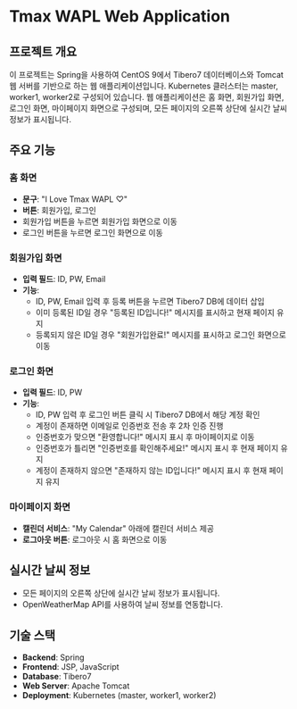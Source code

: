# Tmax WAPL Web Application

## 프로젝트 개요
이 프로젝트는 Spring을 사용하여 CentOS 9에서 Tibero7 데이터베이스와 Tomcat 웹 서버를 기반으로 하는 웹 애플리케이션입니다. Kubernetes 클러스터는 master, worker1, worker2로 구성되어 있습니다. 웹 애플리케이션은 홈 화면, 회원가입 화면, 로그인 화면, 마이페이지 화면으로 구성되며, 모든 페이지의 오른쪽 상단에 실시간 날씨 정보가 표시됩니다.

## 주요 기능
### 홈 화면
- **문구**: "I Love Tmax WAPL ♡"
- **버튼**: 회원가입, 로그인
- 회원가입 버튼을 누르면 회원가입 화면으로 이동
- 로그인 버튼을 누르면 로그인 화면으로 이동

### 회원가입 화면
- **입력 필드**: ID, PW, Email
- **기능**:
  - ID, PW, Email 입력 후 등록 버튼을 누르면 Tibero7 DB에 데이터 삽입
  - 이미 등록된 ID일 경우 "등록된 ID입니다!" 메시지를 표시하고 현재 페이지 유지
  - 등록되지 않은 ID일 경우 "회원가입완료!" 메시지를 표시하고 로그인 화면으로 이동

### 로그인 화면
- **입력 필드**: ID, PW
- **기능**:
  - ID, PW 입력 후 로그인 버튼 클릭 시 Tibero7 DB에서 해당 계정 확인
  - 계정이 존재하면 이메일로 인증번호 전송 후 2차 인증 진행
  - 인증번호가 맞으면 "환영합니다!" 메시지 표시 후 마이페이지로 이동
  - 인증번호가 틀리면 "인증번호를 확인해주세요!" 메시지 표시 후 현재 페이지 유지
  - 계정이 존재하지 않으면 "존재하지 않는 ID입니다!" 메시지 표시 후 현재 페이지 유지

### 마이페이지 화면
- **캘린더 서비스**: "My Calendar" 아래에 캘린더 서비스 제공
- **로그아웃 버튼**: 로그아웃 시 홈 화면으로 이동

## 실시간 날씨 정보
- 모든 페이지의 오른쪽 상단에 실시간 날씨 정보가 표시됩니다.
- OpenWeatherMap API를 사용하여 날씨 정보를 연동합니다.

## 기술 스택
- **Backend**: Spring
- **Frontend**: JSP, JavaScript
- **Database**: Tibero7
- **Web Server**: Apache Tomcat
- **Deployment**: Kubernetes (master, worker1, worker2)
